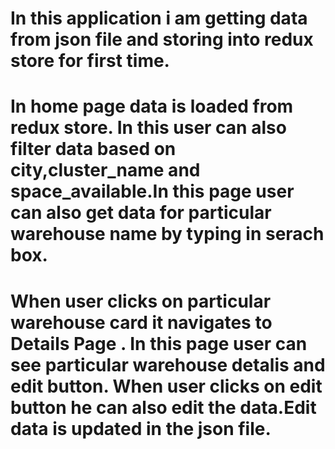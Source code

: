 # In this application i am getting data from json file and storing into redux store for first time.

# In home page data is loaded from redux store. In this user can also filter data based on city,cluster_name and space_available.In this page user can also get data for particular warehouse name by typing in serach box.

# When user clicks on particular warehouse card it navigates to Details Page . In this page user can see particular warehouse detalis and edit button. When user clicks on edit button he can also edit the data.Edit data is updated in the json file.

